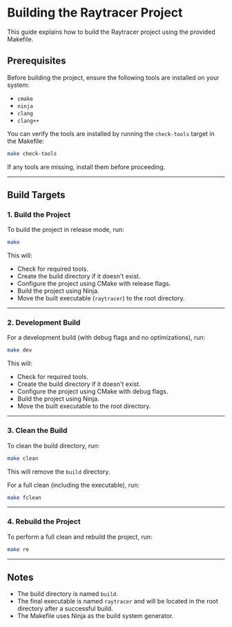 # Building the Raytracer Project

This guide explains how to build the Raytracer project using the provided Makefile.

## Prerequisites

Before building the project, ensure the following tools are installed on your system:
- `cmake`
- `ninja`
- `clang`
- `clang++`

You can verify the tools are installed by running the `check-tools` target in the Makefile:
```bash
make check-tools
```

If any tools are missing, install them before proceeding.

---

## Build Targets

### 1. **Build the Project**
To build the project in release mode, run:
```bash
make
```
This will:
- Check for required tools.
- Create the build directory if it doesn't exist.
- Configure the project using CMake with release flags.
- Build the project using Ninja.
- Move the built executable (`raytracer`) to the root directory.

---

### 2. **Development Build**
For a development build (with debug flags and no optimizations), run:
```bash
make dev
```
This will:
- Check for required tools.
- Create the build directory if it doesn't exist.
- Configure the project using CMake with debug flags.
- Build the project using Ninja.
- Move the built executable to the root directory.

---

### 3. **Clean the Build**
To clean the build directory, run:
```bash
make clean
```
This will remove the `build` directory.

For a full clean (including the executable), run:
```bash
make fclean
```

---

### 4. **Rebuild the Project**
To perform a full clean and rebuild the project, run:
```bash
make re
```

---

## Notes
- The build directory is named `build`.
- The final executable is named `raytracer` and will be located in the root directory after a successful build.
- The Makefile uses Ninja as the build system generator.
